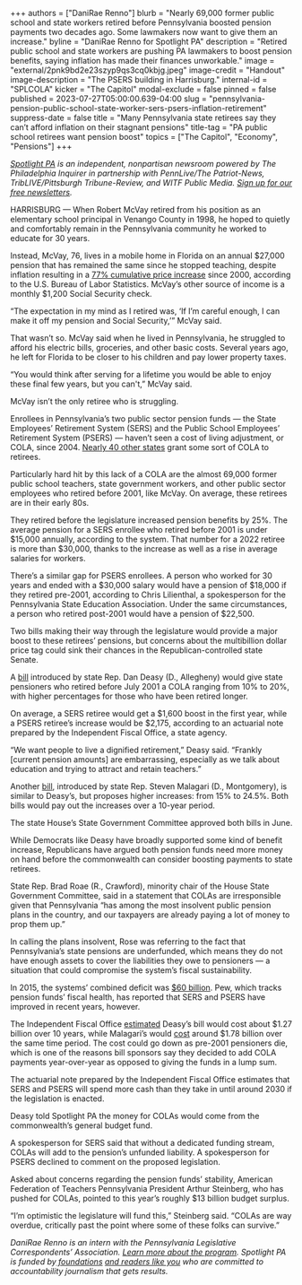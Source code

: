 +++
authors = ["DaniRae Renno"]
blurb = "Nearly 69,000 former public school and state workers retired before Pennsylvania boosted pension payments two decades ago. Some lawmakers now want to give them an increase."
byline = "DaniRae Renno for Spotlight PA"
description = "Retired public school and state workers are pushing PA lawmakers to boost pension benefits, saying inflation has made their finances unworkable."
image = "external/2pnk9bd2e23szyp9qs3cq0kbjg.jpeg"
image-credit = "Handout"
image-description = "The PSERS building in Harrisburg."
internal-id = "SPLCOLA"
kicker = "The Capitol"
modal-exclude = false
pinned = false
published = 2023-07-27T05:00:00.639-04:00
slug = "pennsylvania-pension-public-school-state-worker-sers-psers-inflation-retirement"
suppress-date = false
title = "Many Pennsylvania state retirees say they can’t afford inflation on their stagnant pensions"
title-tag = "PA public school retirees want pension boost"
topics = ["The Capitol", "Economy", "Pensions"]
+++

<a href="https://www.spotlightpa.org/"><em>Spotlight PA</em></a><em> is an independent, nonpartisan newsroom powered by The Philadelphia Inquirer in partnership with PennLive/The Patriot-News, TribLIVE/Pittsburgh Tribune-Review, and WITF Public Media. </em><a href="https://www.spotlightpa.org/newsletters"><em>Sign up for our free newsletters</em></a><em>.</em>

HARRISBURG — When Robert McVay retired from his position as an elementary school principal in Venango County in 1998, he hoped to quietly and comfortably remain in the Pennsylvania community he worked to educate for 30 years.

Instead, McVay, 76, lives in a mobile home in Florida on an annual $27,000 pension that has remained the same since he stopped teaching, despite inflation resulting in a <a href="https://data.bls.gov/cgi-bin/cpicalc.pl?cost1=1.00&amp;year1=200006&amp;year2=202306">77% cumulative price increase</a> since 2000, according to the U.S. Bureau of Labor Statistics. McVay’s other source of income is a monthly $1,200 Social Security check.

“The expectation in my mind as I retired was, ‘If I’m careful enough, I can make it off my pension and Social Security,’” McVay said.

<script src="https://www.spotlightpa.org/embed.js" async></script><div data-spl-embed-version="1" data-spl-src="https://www.spotlightpa.org/embeds/newsletter/"></div>

That wasn’t so. McVay said when he lived in Pennsylvania, he struggled to afford his electric bills, groceries, and other basic costs. Several years ago, he left for Florida to be closer to his children and pay lower property taxes.

“You would think after serving for a lifetime you would be able to enjoy these final few years, but you can&#39;t,” McVay said.

McVay isn’t the only retiree who is struggling.

Enrollees in Pennsylvania’s two public sector pension funds — the State Employees’ Retirement System (SERS) and the Public School Employees’ Retirement System (PSERS) — haven’t seen a cost of living adjustment, or COLA, since 2004. <a href="https://web.archive.org/20220928123119/https://equable.org/public-pension-colas-in-2022/">Nearly 40 other states</a> grant some sort of COLA to retirees.

Particularly hard hit by this lack of a COLA are the almost 69,000 former public school teachers, state government workers, and other public sector employees who retired before 2001, like McVay. On average, these retirees are in their early 80s.

They retired before the legislature increased pension benefits by 25%. The average pension for a SERS enrollee who retired before 2001 is under $15,000 annually, according to the system. That number for a 2022 retiree is more than $30,000, thanks to the increase as well as a rise in average salaries for workers.

There’s a similar gap for PSERS enrollees. A person who worked for 30 years and ended with a $30,000 salary would have a pension of $18,000 if they retired pre-2001, according to Chris Lilienthal, a spokesperson for the Pennsylvania State Education Association. Under the same circumstances, a person who retired post-2001 would have a pension of $22,500.

<div class="flourish-embed flourish-chart" data-src="visualisation/14558469"><script src="https://public.flourish.studio/resources/embed.js"></script></div>

Two bills making their way through the legislature would provide a major boost to these retirees’ pensions, but concerns about the multibillion dollar price tag could sink their chances in the Republican-controlled state Senate.

A <a href="https://web.archive.org/20230621141549/https://www.legis.state.pa.us/cfdocs/billinfo/billinfo.cfm?syear=2023&amp;sind=0&amp;body=H&amp;type=B&amp;bn=1415">bill</a> introduced by state Rep. Dan Deasy (D., Allegheny) would give state pensioners who retired before July 2001 a COLA ranging from 10% to 20%, with higher percentages for those who have been retired longer.

On average, a SERS retiree would get a $1,600 boost in the first year, while a PSERS retiree’s increase would be $2,175, according to an actuarial note prepared by the Independent Fiscal Office, a state agency.

“We want people to live a dignified retirement,” Deasy said. “Frankly \[current pension amounts\] are embarrassing, especially as we talk about education and trying to attract and retain teachers.”

Another <a href="https://web.archive.org/20230621141543/https://www.legis.state.pa.us/cfdocs/billinfo/billinfo.cfm?syear=2023&amp;sind=0&amp;body=H&amp;type=B&amp;bn=1416">bill</a>, introduced by state Rep. Steven Malagari (D., Montgomery), is similar to Deasy’s, but proposes higher increases: from 15% to 24.5%. Both bills would pay out the increases over a 10-year period.

The state House’s State Government Committee approved both bills in June.

While Democrats like Deasy have broadly supported some kind of benefit increase, Republicans have argued both pension funds need more money on hand before the commonwealth can consider boosting payments to state retirees.

State Rep. Brad Roae (R., Crawford), minority chair of the House State Government Committee, said in a statement that COLAs are irresponsible given that Pennsylvania “has among the most insolvent public pension plans in the country, and our taxpayers are already paying a lot of money to prop them up.”

In calling the plans insolvent, Rose was referring to the fact that Pennsylvania’s state pensions are underfunded, which means they do not have enough assets to cover the liabilities they owe to pensioners — a situation that could compromise the system’s fiscal sustainability.

In 2015, the systems’ combined deficit was <a href="https://www.pewtrusts.org/en/research-and-analysis/articles/2023/02/21/pennsylvania-makes-progress-toward-public-employee-pension-sustainability">$60 billion</a>. Pew, which tracks pension funds’ fiscal health, has reported that SERS and PSERS have improved in recent years, however.

The Independent Fiscal Office <a href="https://web.archive.org/20230727113514/http://www.ifo.state.pa.us/download.cfm?file=Resources/Documents/Actuarial/ANOTE_HB1415_PN1583.pdf">estimated</a> Deasy’s bill would cost about $1.27 billion over 10 years, while Malagari’s would <a href="https://web.archive.org/20230727113514/http://www.ifo.state.pa.us/download.cfm?file=Resources/Documents/Actuarial/ANOTE_HB1416_PN1584.pdf">cost</a> around $1.78 billion over the same time period. The cost could go down as pre-2001 pensioners die, which is one of the reasons bill sponsors say they decided to add COLA payments year-over-year as opposed to giving the funds in a lump sum.

The actuarial note prepared by the Independent Fiscal Office estimates that SERS and PSERS will spend more cash than they take in until around 2030 if the legislation is enacted.

Deasy told Spotlight PA the money for COLAs would come from the commonwealth’s general budget fund.

<script src="https://www.spotlightpa.org/embed.js" async></script><div data-spl-embed-version="1" data-spl-src="https://www.spotlightpa.org/embeds/donate/"></div>

A spokesperson for SERS said that without a dedicated funding stream, COLAs will add to the pension’s unfunded liability. A spokesperson for PSERS declined to comment on the proposed legislation.

Asked about concerns regarding the pension funds’ stability, American Federation of Teachers Pennsylvania President Arthur Steinberg, who has pushed for COLAs, pointed to this year’s roughly $13 billion budget surplus.

“I’m optimistic the legislature will fund this,” Steinberg said. “COLAs are way overdue, critically past the point where some of these folks can survive.”

<em>DaniRae Renno is an intern with the Pennsylvania Legislative Correspondents’ Association. </em><a href="https://web.archive.org/20191229041140/http://www.pacapitolreporters.org/pacapitolreporters-internships.html"><em>Learn more about the program</em></a><em>. Spotlight PA is funded by</em><a href="https://www.spotlightpa.org/support"><em> foundations</em></a><em> </em><a href="https://www.spotlightpa.org/support"><em>and readers like you</em></a><em> who are committed to accountability journalism that gets results.</em>
